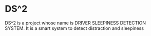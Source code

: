 # DS^2
DS^2 is a project whose name is DRIVER SLEEPINESS DETECTION SYSTEM. It is a smart system to detect distraction and sleepiness
